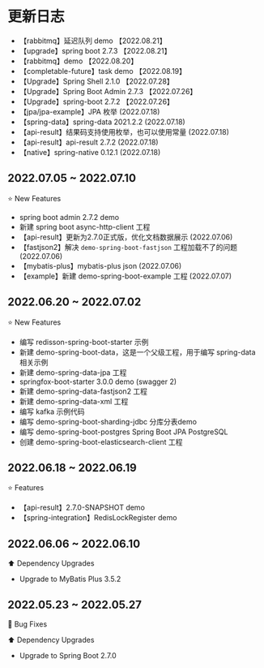 # 更新日志

- 【rabbitmq】延迟队列 demo 【2022.08.21】
- 【upgrade】spring boot 2.7.3 【2022.08.21】
- 【rabbitmq】demo 【2022.08.20】
- 【completable-future】task demo 【2022.08.19】
- 【Upgrade】Spring Shell 2.1.0 【2022.07.28】
- 【Upgrade】Spring Boot Admin 2.7.3 【2022.07.26】
- 【Upgrade】spring-boot 2.7.2 【2022.07.26】
- 【jpa/jpa-example】JPA 枚举 (2022.07.18)
- 【spring-data】spring-data 2021.2.2 (2022.07.18)
- 【api-result】结果码支持使用枚举，也可以使用常量 (2022.07.18)
- 【api-result】api-result 2.7.2 (2022.07.18)
- 【native】spring-native 0.12.1 (2022.07.18)


## 2022.07.05 ~ 2022.07.10

:star: New Features

- spring boot admin 2.7.2 demo
- 新建 spring boot async-http-client 工程
- 【api-result】更新为2.7.0正式版，优化文档数据展示 (2022.07.06)
- 【fastjson2】解决 `demo-spring-boot-fastjson` 工程加载不了的问题 (2022.07.06)
- 【mybatis-plus】mybatis-plus json (2022.07.06)
- 【example】新建 demo-spring-boot-example 工程 (2022.07.07)


## 2022.06.20 ~ 2022.07.02

:star: New Features

- 编写 redisson-spring-boot-starter 示例
- 新建 demo-spring-boot-data，这是一个父级工程，用于编写 spring-data 相关示例
- 新建 demo-spring-data-jpa 工程
- springfox-boot-starter 3.0.0 demo (swagger 2)
- 新建 demo-spring-data-fastjson2 工程
- 新建 demo-spring-data-xml 工程
- 编写 kafka 示例代码
- 编写 demo-spring-boot-sharding-jdbc 分库分表demo
- 编写 demo-spring-boot-postgres Spring Boot JPA PostgreSQL 
- 创建 demo-spring-boot-elasticsearch-client 工程



## 2022.06.18 ~ 2022.06.19

:star: Features

- 【api-result】2.7.0-SNAPSHOT demo
- 【spring-integration】RedisLockRegister demo



## 2022.06.06 ~ 2022.06.10

:arrow_up: Dependency Upgrades

- Upgrade to MyBatis Plus 3.5.2



## 2022.05.23 ~ 2022.05.27

:bug: Bug Fixes

:arrow_up: Dependency Upgrades

- Upgrade to Spring Boot 2.7.0